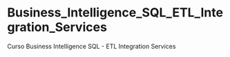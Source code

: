 # Business_Intelligence_SQL_ETL_Integration_Services
Curso Business Intelligence SQL - ETL Integration Services
